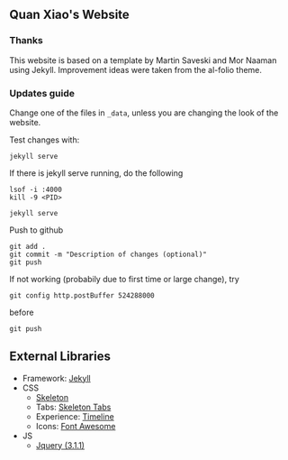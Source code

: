 ## Quan Xiao's Website

### Thanks
This website is based on a template by Martin Saveski and Mor Naaman using Jekyll. Improvement ideas were taken from the al-folio theme.

### Updates guide
Change one of the files in `_data`, unless you are changing the look of the website.

Test changes with:
```
jekyll serve
```

If there is jekyll serve running, do the following
```
lsof -i :4000
kill -9 <PID>

jekyll serve
```

Push to github
```
git add .
git commit -m "Description of changes (optional)"
git push
```


If not working (probabily due to first time or large change), try
```
git config http.postBuffer 524288000
```
before
```
git push
```


## External Libraries
- Framework: [Jekyll](http://jekyllrb.com/)
- CSS
  - [Skeleton](getskeleton.com)
  - Tabs: [Skeleton Tabs](https://github.com/nathancahill/skeleton-tabs)
  - Experience: [Timeline](https://codepen.io/NilsWe/pen/FemfK)
  - Icons: [Font Awesome](http://fontawesome.io/)
- JS
  - [Jquery (3.1.1)](https://jquery.com/)